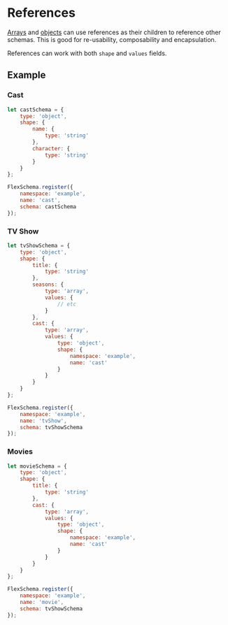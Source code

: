 # References
[Arrays](types/array.md) and [objects](types/object.md) can use references as their children to reference other schemas.
This is good for re-usability, composability and encapsulation.

References can work with both `shape` and `values` fields.

## Example

### Cast
```js
let castSchema = {
	type: 'object',
	shape: {
		name: {
			type: 'string'
		},
		character: {
			type: 'string'
		}
	}
};

FlexSchema.register({
	namespace: 'example',
	name: 'cast',
	schema: castSchema
});
```

### TV Show
```js
let tvShowSchema = {
	type: 'object',
	shape: {
		title: {
			type: 'string'
		},
		seasons: {
			type: 'array',
			values: {
				// etc
			}
		},
		cast: {
			type: 'array',
			values: {
				type: 'object',
				shape: {
					namespace: 'example',
					name: 'cast'
				}
			}
		}
	}
};

FlexSchema.register({
	namespace: 'example',
	name: 'tvShow',
	schema: tvShowSchema
});
```

### Movies
```js
let movieSchema = {
	type: 'object',
	shape: {
		title: {
			type: 'string'
		},
		cast: {
			type: 'array',
			values: {
				type: 'object',
				shape: {
					namespace: 'example',
					name: 'cast'
				}
			}
		}
	}
};

FlexSchema.register({
	namespace: 'example',
	name: 'movie',
	schema: tvShowSchema
});
```